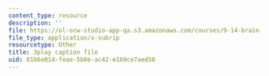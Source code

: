 ```yaml
---
content_type: resource
description: ''
file: https://ol-ocw-studio-app-qa.s3.amazonaws.com/courses/9-14-brain-structure-and-its-origins-spring-2014/81b6e014feae5b0eac42e169ce7aed58_555121.vtt
file_type: application/x-subrip
resourcetype: Other
title: 3play caption file
uid: 81b6e014-feae-5b0e-ac42-e169ce7aed58
---
```

